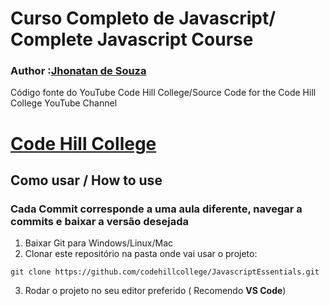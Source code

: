 
# Curso Completo de Javascript/ Complete Javascript Course 
### Author :[Jhonatan de Souza](https://github.com/Jhonatan-de-Souza)
Código fonte do YouTube Code Hill College/Source Code for the Code Hill College YouTube Channel
# [Code Hill College](https://www.youtube.com/channel/UCm63tB8wsKOVvxoU4iMpS2A)
## Como usar / How to use
### Cada Commit corresponde a uma aula diferente, navegar a commits e baixar a versão desejada
1. Baixar Git para Windows/Linux/Mac
2. Clonar este repositório na pasta onde vai usar o projeto:
 ```
git clone https://github.com/codehillcollege/JavascriptEssentials.git
```
3.  Rodar o projeto no seu editor preferido ( Recomendo **VS Code**)
